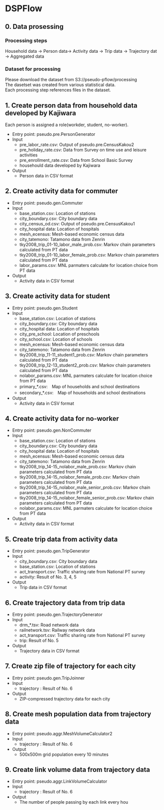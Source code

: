 # DSPFlow

## 0. Data prosessing
### Processing steps
Household data -> Person data-> Activity data -> Trip data -> Trajectory dat -> Aggregated data
 
### Dataset for processing
Please download the dataset from S3://pseudo-pflow/processing<br>
The dasetset was created from various statistical data.<br>
Each processing step references files in the dataset.<br>
 
## 1. Create person data from household data developed by Kajiwara
Each person is assigned a role(workder, student, no-worker).
* Entry point: pseudo.pre.PersonGenerator
* Input
  * pre_labor_rate.csv: Output of pseudo.pre.CensusKakou2
  * pre_holiday_rate.csv: Data from Survey on time use and leisure activities
  * pre_enrollment_rate.csv: Data from School Basic Survey
  * househould data  developed by Kajiwara
* Output
  * Person data in CSV format
  
## 2. Create activity data for commuter
* Entry point: pseudo.gen.Commuter
* Input
  * base_station.csv: Location of stations
  * city_boundary.csv: City boundary data
  * city_census_od.csv: Output of pseudo.pre.CensusKakou1
  * city_hospital data:  Location of hospitals
  * mesh_ecensus: Mesh-based economic census data
  * city_tatemono: Tatamono data from Zenrin
  * tky2008_trip_01-10_labor_male_prob.csv: Markov chain parameters calculated from PT data
  * tky2008_trip_01-10_labor_female_prob.csv: Markov chain parameters calculated from PT data
  * labor_params.csv: MNL parmaters calculate for location choice from PT data
* Output
  * Activity data in CSV format
  
## 3. Create activity data for student
* Entry point: pseudo.gen.Student
* Input
  * base_station.csv: Location of stations
  * city_boundary.csv: City boundary data
  * city_hospital data:  Location of hospitals
  * city_pre_school: Location of preschools
  * city_school.csv: Location of schools
  * mesh_ecensus: Mesh-based economic census data
  * city_tatemono: Tatamono data from Zenrin
  * tky2008_trip_11-11_student1_prob.csv: Markov chain parameters calculated from PT data
  * tky2008_trip_12-13_student2_prob.csv: Markov chain parameters calculated from PT data
  * nolabor_params.csv: MNL parmaters calculate for location choice from PT data
  * primary_*.csv:　Map of households and school destinations
  * secondary_*.csv:　Map of households and school destinations
* Output
  * Activity data in CSV format
  
## 4. Create activity data for no-worker
* Entry point: pseudo.gen.NonCommuter
* Input
  * base_station.csv: Location of stations
  * city_boundary.csv: City boundary data
  * city_hospital data:  Location of hospitals
  * mesh_ecensus: Mesh-based economic census data
  * city_tatemono: Tatamono data from Zenrin
  * tky2008_trip_14-15_nolabor_male_prob.csv: Markov chain parameters calculated from PT data
  * tky2008_trip_14-15_nolabor_female_prob.csv: Markov chain parameters calculated from PT data
  * tky2008_trip_14-15_nolabor_male_senior_prob.csv: Markov chain parameters calculated from PT data
  * tky2008_trip_14-15_nolabor_female_senior_prob.csv: Markov chain parameters calculated from PT data
  * nolabor_params.csv: MNL parmaters calculate for location choice from PT data
* Output
  * Activity data in CSV format

## 5. Create trip data from activity data
* Entry point: pseudo.gen.TripGenerator
* Input
  * city_boundary.csv: City boundary data
  * base_station.csv: Location of stations
  * act_transport.csv: Traffic sharing rate from National PT survey
  * activity: Result of No. 3, 4, 5
* Output
  * Trip data in CSV format
 
## 6. Create trajectory data from trip data
* Entry point: pseudo.gen.TrajectoryGenerator
* Input
  * drm_*.tsv: Road network data
  * railnetwork.tsv: Railway network data
  * act_transport.csv: Traffic sharing rate from National PT survey
  * trip: Result of No. 5
* Output
  * Trajectory data in CSV format
 
## 7. Create zip file of trajectory for each city
* Entry point: pseudo.gen.TripJoinner
* Input
  * trajectory : Result of No. 6
* Output
  * ZIP-compressed trajectory data for each city

## 8. Create mesh population data from trajectory data
* Entry point: pseudo.aggr.MeshVolumeCalculator2
* Input
  * trajectory : Result of No. 6
* Output
  * 500x500m grid population every 10 minutes

## 9. Create link volume data from trajectory data
* Entry point: pseudo.aggr.LinkVolumeCalculator
* Input
  * trajectory : Result of No. 6
* Output
  * The number of people passing by each link every hou






 




